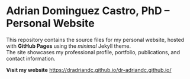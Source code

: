 # Adrian Dominguez Castro, PhD – Personal Website

This repository contains the source files for my personal website, hosted with **GitHub Pages** using the *minimal* Jekyll theme.  
The site showcases my professional profile, portfolio, publications, and contact information.

**Visit my website** https://dradriandc.github.io/dr-adriandc.github.io/
